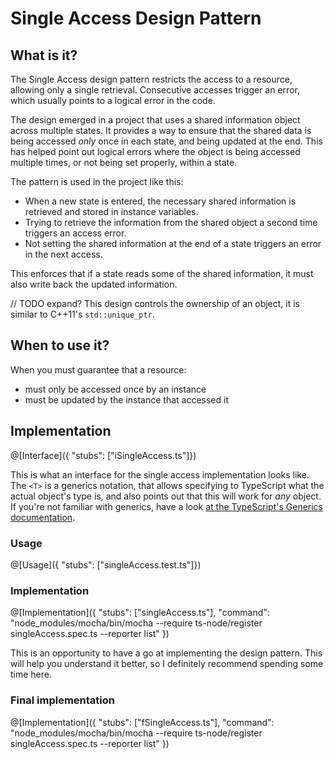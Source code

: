 # Single Access Design Pattern

## What is it?

The Single Access design pattern restricts the access to a resource, allowing only a single retrieval. Consecutive accesses trigger an error, which usually points to a logical error in the code.

The design emerged in a project that uses a shared information object across multiple states. It provides a way to ensure that the shared data is being accessed _only_ once in each state, and being updated at the end. This has helped point out logical errors where the object is being accessed multiple times, or not being set properly, within a state.

The pattern is used in the project like this:

- When a new state is entered, the necessary shared information is retrieved and stored in instance variables.
- Trying to retrieve the information from the shared object a second time triggers an access error.
- Not setting the shared information at the end of a state triggers an error in the next access.

This enforces that if a state reads some of the shared information, it must also write back the updated information.

// TODO expand?
This design controls the ownership of an object, it is similar to C++11's `std::unique_ptr`.

## When to use it?

When you must guarantee that a resource:
- must only be accessed once by an instance
- must be updated by the instance that accessed it

## Implementation

@[Interface]({ "stubs": ["iSingleAccess.ts"]})

This is what an interface for the single access implementation looks like. The `<T>` is a generics notation, that allows specifying to TypeScript what the actual object's type is, and also points out that this will work for _any_ object. If you're not familiar with generics, have a look [at the TypeScript's Generics documentation](https://www.typescriptlang.org/docs/handbook/generics.html).

### Usage

@[Usage]({ "stubs": ["singleAccess.test.ts"]})

### Implementation

@[Implementation]({ "stubs": ["singleAccess.ts"], "command": "node_modules/mocha/bin/mocha --require ts-node/register singleAccess.spec.ts --reporter list" })

This is an opportunity to have a go at implementing the design pattern. This will help you understand it better, so I definitely recommend spending some time here.

### Final implementation
@[Implementation]({ "stubs": ["fSingleAccess.ts"], "command": "node_modules/mocha/bin/mocha --require ts-node/register singleAccess.spec.ts --reporter list" })
